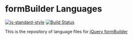 ﻿# formBuilder Languages

[![js-standard-style](https://img.shields.io/badge/code%20style-standard-brightgreen.svg)](http://standardjs.com)
[![Build Status](https://travis-ci.com/kevinchappell/formBuilder-languages.svg?branch=master)](https://travis-ci.com/kevinchappell/formBuilder-languages)

This is the repository of language files for [jQuery formBuilder](https://github.com/kevinchappell/formBuilder)
